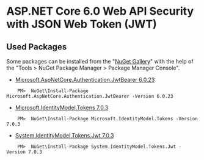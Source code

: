 # ASP.NET Core 6.0 Web API Security with JSON Web Token (JWT)
## Used Packages

Some packages can be installed from the "[NuGet Gallery](https://www.nuget.org/packages/Microsoft.AspNet.Identity.Core)" with the help of the "Tools > NuGet Package Manager > Package Manager Console".

- [Microsoft.AspNetCore.Authentication.JwtBearer 6.0.23](https://www.nuget.org/packages/Microsoft.AspNetCore.Authentication.JwtBearer)
```
    PM>  NuGet\Install-Package Microsoft.AspNetCore.Authentication.JwtBearer -Version 6.0.23
```
- [Microsoft.IdentityModel.Tokens 7.0.3](https://www.nuget.org/packages/Microsoft.IdentityModel.Tokens)
```
    PM>  NuGet\Install-Package Microsoft.IdentityModel.Tokens -Version 7.0.3
```
- [System.IdentityModel.Tokens.Jwt 7.0.3](https://www.nuget.org/packages/System.IdentityModel.Tokens.Jwt)
```
    PM>  NuGet\Install-Package System.IdentityModel.Tokens.Jwt -Version 7.0.3
```

